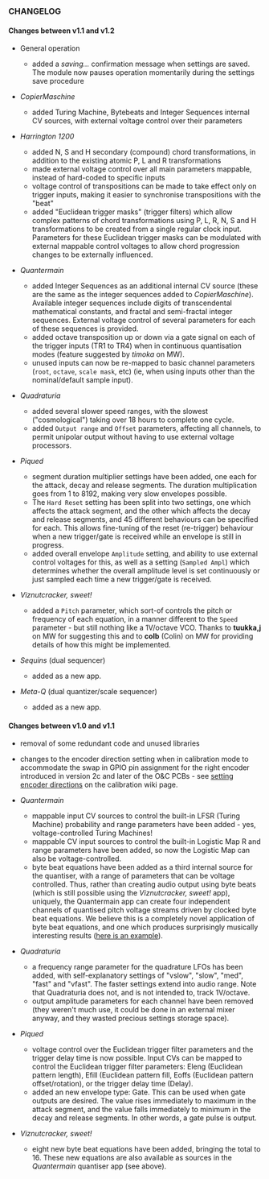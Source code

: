 ### CHANGELOG

#### Changes between v1.1 and v1.2
* General operation
  * added a _saving..._ confirmation message when settings are saved. The module now pauses operation momentarily during the settings save procedure

* _CopierMaschine_
  * added Turing Machine, Bytebeats and Integer Sequences internal CV sources, with external voltage control over their parameters

* _Harrington 1200_
  * added N, S and H secondary (compound) chord transformations, in addition to the existing atomic P, L and R transformations
  * made external voltage control over all main parameters mappable, instead of hard-coded to specific inputs
  * voltage control of transpositions can be made to take effect only on trigger inputs, making it easier to synchronise transpositions with the "beat"
  * added "Euclidean trigger masks" (trigger filters) which allow complex patterns of chord transformations using P, L, R, N, S and H transformations to be created from a single regular clock input. Parameters for these Euclidean trigger masks can be modulated with external mappable control voltages to allow chord progression changes to be externally influenced.

* _Quantermain_
  * added Integer Sequences as an additional internal CV source (these are the same as the integer sequences added to _CopierMaschine_). Available integer sequences include digits of transcendental mathematical constants, and fractal and semi-fractal integer sequences. External voltage control of several parameters for each of these sequences is provided.
  * added octave transposition up or down via a gate signal on each of the trigger inputs (TR1 to TR4) when in continuous quantisation modes (feature suggested by _timoka_ on MW).
  * unused inputs can now be re-mapped to basic channel parameters (`root`, `octave`, `scale mask`, etc) (ie, when using inputs other than the nominal/default sample input).

* _Quadraturia_
  * added several slower speed ranges, with the slowest ("cosmological") taking over 18 hours to complete one cycle.
  * added `Output range` and `Offset` parameters, affecting all channels, to permit unipolar output without having to use external voltage processors.

* _Piqued_
  * segment duration multiplier settings have been added, one each for the attack, decay and release segments. The duration multiplication goes from 1 to 8192, making very slow envelopes possible.
  * The `Hard Reset` setting has been split into two settings, one which affects the attack segment, and the other which affects the decay and release segments, and 45 different behaviours can be specified for each. This allows fine-tuning of the reset (re-trigger) behaviour when a new trigger/gate is received while an envelope is still in progress.
  * added overall envelope `Amplitude` setting, and ability to use external control voltages for this, as well as a setting (`Sampled Ampl`) which determines whether the overall amplitude level is set continuously or just sampled each time a new trigger/gate is received.

* _Viznutcracker, sweet!_
  * added a `Pitch` parameter, which sort-of controls the pitch or frequency of each equation, in a manner different to the `Speed` parameter - but still nothing like a 1V/octave VCO. Thanks to **tuukka,j** on MW for suggesting this and to **colb** (Colin) on MW for providing details of how this might be implemented.

* _Sequins_ (dual sequencer)
  * added as a new app.

* _Meta-Q_ (dual quantizer/scale sequencer)
  * added as a new app.

#### Changes between v1.0 and v1.1

* removal of some redundant code and unused libraries
* changes to the encoder direction setting when in calibration mode to accommodate the swap in GPIO pin assignment for the right encoder introduced in version 2c and later of the O&C PCBs - see [setting encoder directions](https://github.com/mxmxmx/O_C/wiki/calibration#0-setting-encoder-directions) on the calibration wiki page.
 
* _Quantermain_
  * mappable input CV sources to control the built-in LFSR (Turing Machine) probability and range parameters have been added - yes, voltage-controlled Turing Machines!
  * mappable CV input sources to control the built-in Logistic Map R and range parameters have been added, so now the Logistic Map can also be voltage-controlled.
  * byte beat equations have been added as a third internal source for the quantiser, with a range of parameters that can be voltage controlled. Thus, rather than creating audio output using byte beats (which is still possible using the _Viznutcracker, sweet!_ app), uniquely, the Quantermain app can create four independent channels of quantised pitch voltage streams driven by clocked byte beat equations. We believe this is a completely novel application of byte beat equations, and one which produces surprisingly musically interesting results ([here is an example](https://soundcloud.com/bennelong-bicyclist/equitable-equations)).

* _Quadraturia_
  * a frequency range parameter for the quadrature LFOs has been added, with self-explanatory settings of "vslow", "slow", "med", "fast" and "vfast". The faster settings extend into audio range. Note that Quadraturia does not, and is not intended to, track 1V/octave.
  * output amplitude parameters for each channel have been removed (they weren't much use, it could be done in an external mixer anyway, and they wasted precious settings storage space).

* _Piqued_ 
  * voltage control over the Euclidean trigger filter parameters and the trigger delay time is now possible. Input CVs can be mapped to control the Euclidean trigger filter parameters: Eleng (Euclidean pattern length), Efill (Euclidean pattern fill, Eoffs (Euclidean pattern offset/rotation), or the trigger delay time (Delay).
  * added an new envelope type: Gate. This can be used when gate outputs are desired. The value rises immediately to maximum in the attack segment, and the value falls immediately to minimum in the decay and release segments. In other words, a gate pulse is output.

* _Viznutcracker, sweet!_
  * eight new byte beat equations have been added, bringing the total to 16. These new equations are also available as sources in the _Quantermain_ quantiser app (see above).
